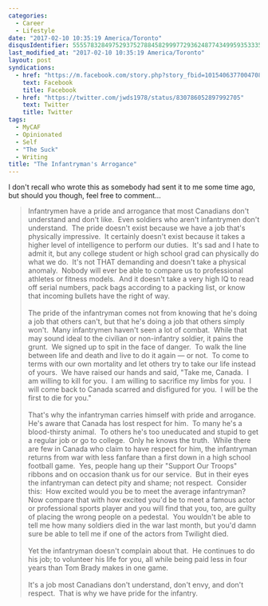 ```yaml
---
categories:
  - Career
  - Lifestyle
date: "2017-02-10 10:35:19 America/Toronto"
disqusIdentifier: 5555783284975293752788458299977293624877434995935333583954485342947798667398282759448498675223489222
last_modified_at: "2017-02-10 10:35:19 America/Toronto"
layout: post
syndications:
  - href: "https://m.facebook.com/story.php?story_fbid=10154063770047084&id=719142083"
    text: Facebook
    title: Facebook
  - href: "https://twitter.com/jwds1978/status/830786052897992705"
    text: Twitter
    title: Twitter
tags:
  - MyCAF
  - Opinionated
  - Self
  - "The Suck"
  - Writing
title: "The Infantryman's Arrogance"
---
```


<p>
  I don't recall who wrote this as somebody had sent it to me some time ago, but should you though, feel free to comment&hellip;
</p>
<!-- excerptBreak -->
<blockquote>
  Infantrymen have a pride and arrogance that most Canadians don't understand and don't like.&nbsp; Even soldiers who aren't infantrymen don't understand.&nbsp;
  The pride doesn't exist because we have a job that's physically impressive.&nbsp; It certainly doesn't exist because it takes a higher level of intelligence
  to perform our duties.&nbsp; It's sad and I hate to admit it, but any college student or high school grad can physically do what we do.&nbsp; It's not THAT
  demanding and doesn't take a physical anomaly.&nbsp; Nobody will ever be able to compare us to professional athletes or fitness models.&nbsp; And it doesn't
  take a very high IQ to read off serial numbers, pack bags according to a packing list, or know that incoming bullets have the right of way.<br />
  &nbsp;<br />
  The pride of the infantryman comes not from knowing that he's doing a job that others can't, but that he's doing a job that others simply won't.&nbsp; Many
  infantrymen haven't seen a lot of combat.&nbsp; While that may sound ideal to the civilian or non-infantry soldier, it pains the grunt.&nbsp; We signed up to
  spit in the face of danger.&nbsp; To walk the line between life and death and live to do it again &#8212; or not.&nbsp; To come to terms with our own
  mortality and let others try to take our life instead of yours.&nbsp; We have raised our hands and said, &quot;Take me, Canada.&nbsp; I am willing to kill for
  you.&nbsp; I am willing to sacrifice my limbs for you.&nbsp; I will come back to Canada scarred and disfigured for you.&nbsp; I will be the first to die for
  you.&quot;<br />
  &nbsp;<br />
  That's why the infantryman carries himself with pride and arrogance.&nbsp; He's aware that Canada has lost respect for him.&nbsp; To many he's a blood-thirsty
  animal.&nbsp; To others he's too uneducated and stupid to get a regular job or go to college.&nbsp; Only he knows the truth.&nbsp; While there are few in
  Canada who claim to have respect for him, the infantryman returns from war with less fanfare than a first down in a high school football game.&nbsp; Yes,
  people hang up their &quot;Support Our Troops&quot; ribbons and on occasion thank us for our service.&nbsp; But in their eyes the infantryman can detect pity
  and shame; not respect.&nbsp; Consider this:&nbsp; How excited would you be to meet the average infantryman?&nbsp; Now compare that with how excited you'd be
  to meet a famous actor or professional sports player and you will find that you, too, are guilty of placing the wrong people on a pedestal.&nbsp; You wouldn't
  be able to tell me how many soldiers died in the war last month, but you'd damn sure be able to tell me if one of the actors from Twilight died.<br />
  &nbsp;<br />
  Yet the infantryman doesn't complain about that.&nbsp; He continues to do his job; to volunteer his life for you, all while being paid less in four years than
  Tom Brady makes in one game.<br />
  &nbsp;<br />
  It's a job most Canadians don't understand, don't envy, and don't respect.&nbsp; That is why we have pride for the infantry.
</blockquote>
